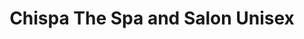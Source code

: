 ---
title: "Chispa The Spa and Salon Unisex"
url: /bangalore/chispa-the-spa-and-salon-unisex/
shop: Kosmetik
---